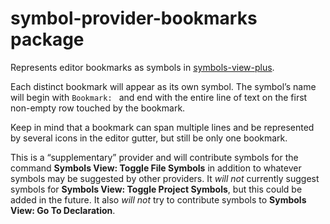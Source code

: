 # symbol-provider-bookmarks package

Represents editor bookmarks as symbols in [symbols-view-plus](https://web.pulsar-edit.dev/packages/symbols-view-plus).

Each distinct bookmark will appear as its own symbol. The symbol’s name will begin with `Bookmark: ` and end with the entire line of text on the first non-empty row touched by the bookmark.

Keep in mind that a bookmark can span multiple lines and be represented by several icons in the editor gutter, but still be only one bookmark.

This is a “supplementary” provider and will contribute symbols for the command **Symbols View: Toggle File Symbols** in addition to whatever symbols may be suggested by other providers. It _will not_ currently suggest symbols for **Symbols View: Toggle Project Symbols**, but this could be added in the future. It also _will not_ try to contribute symbols to **Symbols View: Go To Declaration**.
